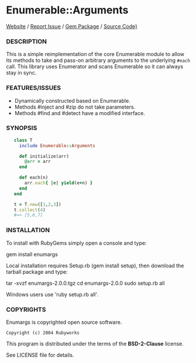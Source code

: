# Enumerable::Arguments

[Website](http://rubyworks.github.com/enumargs) /
[Report Issue](http://github.com/rubyworks/enumargs/issues) /
[Gem Package](http://rubygems.org/gems/enumargs) /
[Source Code}](http://github.com/rubyworks/enumargs)


### DESCRIPTION

This is a simple reimplementation of the core Enumerable module
to allow its methods to take and pass-on arbitrary arguments to the
underlying `#each` call. This library uses Enumerator and scans
Enumerable so it can always stay in sync.


### FEATURES/ISSUES

* Dynamically constructed based on Enumerable.
* Methods #inject and #zip do not take parameters.
* Methods #find and #detect have a modified interface.


### SYNOPSIS

```ruby
   class T
     include Enumerable::Arguments

     def initialize(arr)
       @arr = arr
     end

     def each(n)
       arr.each{ |e| yield(e+n) }
     end
   end

   t = T.new([1,2,3])
   t.collect(4)
   #=> [5,6,7]
```

### INSTALLATION

To install with RubyGems simply open a console and type:

  gem install enumargs

Local installation requires Setup.rb (gem install setup),
then download the tarball package and type:

  tar -xvzf enumargs-2.0.0.tgz
  cd enumargs-2.0.0
  sudo setup.rb all

Windows users use 'ruby setup.rb all'.


### COPYRIGHTS

Enumargs is copyrighted open source software.

    Copyright (c) 2004 Rubyworks

This program is distributed under the terms of the **BSD-2-Clause** license.

See LICENSE file for details.
